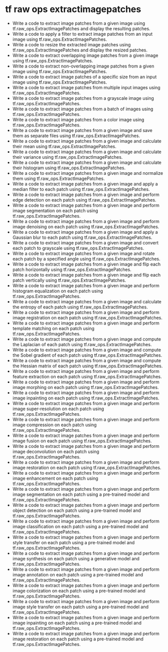 # tf raw ops extractimagepatches

- Write a code to extract image patches from a given image using tf.raw_ops.ExtractImagePatches and display the resulting patches.
- Write a code to apply a filter to extract image patches from an input image using tf.raw_ops.ExtractImagePatches.
- Write a code to resize the extracted image patches using tf.raw_ops.ExtractImagePatches and display the resized patches.
- Write a code to extract overlapping image patches from a given image using tf.raw_ops.ExtractImagePatches.
- Write a code to extract non-overlapping image patches from a given image using tf.raw_ops.ExtractImagePatches.
- Write a code to extract image patches of a specific size from an input image using tf.raw_ops.ExtractImagePatches.
- Write a code to extract image patches from multiple input images using tf.raw_ops.ExtractImagePatches.
- Write a code to extract image patches from a grayscale image using tf.raw_ops.ExtractImagePatches.
- Write a code to extract image patches from a batch of images using tf.raw_ops.ExtractImagePatches.
- Write a code to extract image patches from a color image using tf.raw_ops.ExtractImagePatches.
- Write a code to extract image patches from a given image and save them as separate files using tf.raw_ops.ExtractImagePatches.
- Write a code to extract image patches from a given image and calculate their mean using tf.raw_ops.ExtractImagePatches.
- Write a code to extract image patches from a given image and calculate their variance using tf.raw_ops.ExtractImagePatches.
- Write a code to extract image patches from a given image and calculate their histogram using tf.raw_ops.ExtractImagePatches.
- Write a code to extract image patches from a given image and normalize them using tf.raw_ops.ExtractImagePatches.
- Write a code to extract image patches from a given image and apply a median filter to each patch using tf.raw_ops.ExtractImagePatches.
- Write a code to extract image patches from a given image and perform edge detection on each patch using tf.raw_ops.ExtractImagePatches.
- Write a code to extract image patches from a given image and perform image segmentation on each patch using tf.raw_ops.ExtractImagePatches.
- Write a code to extract image patches from a given image and perform image denoising on each patch using tf.raw_ops.ExtractImagePatches.
- Write a code to extract image patches from a given image and apply a Gaussian blur to each patch using tf.raw_ops.ExtractImagePatches.
- Write a code to extract image patches from a given image and convert each patch to grayscale using tf.raw_ops.ExtractImagePatches.
- Write a code to extract image patches from a given image and rotate each patch by a specified angle using tf.raw_ops.ExtractImagePatches.
- Write a code to extract image patches from a given image and flip each patch horizontally using tf.raw_ops.ExtractImagePatches.
- Write a code to extract image patches from a given image and flip each patch vertically using tf.raw_ops.ExtractImagePatches.
- Write a code to extract image patches from a given image and perform histogram equalization on each patch using tf.raw_ops.ExtractImagePatches.
- Write a code to extract image patches from a given image and calculate the entropy of each patch using tf.raw_ops.ExtractImagePatches.
- Write a code to extract image patches from a given image and perform image registration on each patch using tf.raw_ops.ExtractImagePatches.
- Write a code to extract image patches from a given image and perform template matching on each patch using tf.raw_ops.ExtractImagePatches.
- Write a code to extract image patches from a given image and compute the Laplacian of each patch using tf.raw_ops.ExtractImagePatches.
- Write a code to extract image patches from a given image and compute the Sobel gradient of each patch using tf.raw_ops.ExtractImagePatches.
- Write a code to extract image patches from a given image and compute the Hessian matrix of each patch using tf.raw_ops.ExtractImagePatches.
- Write a code to extract image patches from a given image and perform feature extraction on each patch using tf.raw_ops.ExtractImagePatches.
- Write a code to extract image patches from a given image and perform image morphing on each patch using tf.raw_ops.ExtractImagePatches.
- Write a code to extract image patches from a given image and perform image inpainting on each patch using tf.raw_ops.ExtractImagePatches.
- Write a code to extract image patches from a given image and perform image super-resolution on each patch using tf.raw_ops.ExtractImagePatches.
- Write a code to extract image patches from a given image and perform image compression on each patch using tf.raw_ops.ExtractImagePatches.
- Write a code to extract image patches from a given image and perform image fusion on each patch using tf.raw_ops.ExtractImagePatches.
- Write a code to extract image patches from a given image and perform image deconvolution on each patch using tf.raw_ops.ExtractImagePatches.
- Write a code to extract image patches from a given image and perform image restoration on each patch using tf.raw_ops.ExtractImagePatches.
- Write a code to extract image patches from a given image and perform image enhancement on each patch using tf.raw_ops.ExtractImagePatches.
- Write a code to extract image patches from a given image and perform image segmentation on each patch using a pre-trained model and tf.raw_ops.ExtractImagePatches.
- Write a code to extract image patches from a given image and perform object detection on each patch using a pre-trained model and tf.raw_ops.ExtractImagePatches.
- Write a code to extract image patches from a given image and perform image classification on each patch using a pre-trained model and tf.raw_ops.ExtractImagePatches.
- Write a code to extract image patches from a given image and perform style transfer on each patch using a pre-trained model and tf.raw_ops.ExtractImagePatches.
- Write a code to extract image patches from a given image and perform image synthesis on each patch using a generative model and tf.raw_ops.ExtractImagePatches.
- Write a code to extract image patches from a given image and perform image annotation on each patch using a pre-trained model and tf.raw_ops.ExtractImagePatches.
- Write a code to extract image patches from a given image and perform image colorization on each patch using a pre-trained model and tf.raw_ops.ExtractImagePatches.
- Write a code to extract image patches from a given image and perform image style transfer on each patch using a pre-trained model and tf.raw_ops.ExtractImagePatches.
- Write a code to extract image patches from a given image and perform image inpainting on each patch using a pre-trained model and tf.raw_ops.ExtractImagePatches.
- Write a code to extract image patches from a given image and perform image restoration on each patch using a pre-trained model and tf.raw_ops.ExtractImagePatches.